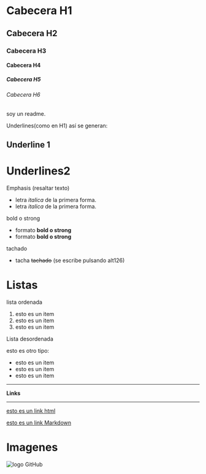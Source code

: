 # Cabecera H1
## Cabecera H2
### Cabecera H3
#### Cabecera H4
##### Cabecera H5
###### Cabecera H6

soy un readme.

Underlines(como en H1) así se generan:

Underline 1
-----------------------------------------

Underlines2
===============================================

Emphasis (resaltar texto)

- letra *italica* de la primera forma. 
- letra _italica_ de la primera forma.

bold o strong

- formato **bold o strong**
- formato __bold o strong__

tachado 
- tacha ~~tachado~~ (se escribe pulsando alt126)

Listas
================================================
lista ordenada

1. esto es un item
1. esto es un item
1. esto es un item

Lista desordenada

esto es otro tipo:
 
- esto es un item
- esto es un item
- esto es un item
----------------------------

__Links__

-----------------------------------------------------
<a href="http://google.com"> esto es un link html </a>

[esto es un link Markdown](http://www.google.com) 


Imagenes
====================
![logo GitHub](https://1000logos.net/wp-content/uploads/2018/08/GitHub-cat-logo.jpg)

